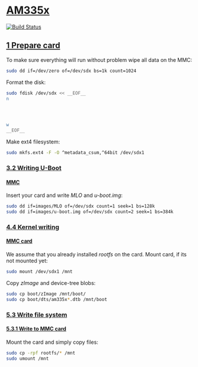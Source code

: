 # [AM335x](https://www.olimex.com/wiki/AM335x#title)
[![Build Status](https://travis-ci.org/adjivas/electronic-levelup.svg?branch=ti)](https://travis-ci.org/adjivas/electronic-levelup)

## [1 Prepare card](https://www.olimex.com/wiki/AM335x#Prepare_card)
To make sure everything will run without problem wipe all data on the MMC:
```bash
sudo dd if=/dev/zero of=/dev/sdx bs=1k count=1024
```

Format the disk:
```bash
sudo fdisk /dev/sdx << __EOF__
n




w
__EOF__
```

Make ext4 filesystem:
```bash
sudo mkfs.ext4 -F -O ^metadata_csum,^64bit /dev/sdx1
```

### [3.2 Writing U-Boot](https://www.olimex.com/wiki/AM335x#Writing_U-Boot)
#### [MMC](https://www.olimex.com/wiki/AM335x#MMC)
Insert your card and write *MLO* and *u-boot.img*:
```bash
sudo dd if=images/MLO of=/dev/sdx count=1 seek=1 bs=128k 
sudo dd if=images/u-boot.img of=/dev/sdx count=2 seek=1 bs=384k
```

### [4.4 Kernel writing](https://www.olimex.com/wiki/AM335x#Kernel_writing)
#### [MMC card](https://www.olimex.com/wiki/AM335x#MMC_card)
We assume that you already installed *rootfs* on the card. Mount card, if its not mounted yet:
```bash
sudo mount /dev/sdx1 /mnt
```

Copy *zImage* and device-tree blobs:
```bash
sudo cp boot/zImage /mnt/boot/
sudo cp boot/dts/am335x*.dtb /mnt/boot
```

### [5.3 Write file system](https://www.olimex.com/wiki/AM335x#Write_file_system)
#### [5.3.1 Write to MMC card](https://www.olimex.com/wiki/AM335x#Write_to_MMC_card)
Mount the card and simply copy files:
```bash
sudo cp -rpf rootfs/* /mnt
sudo umount /mnt
```
